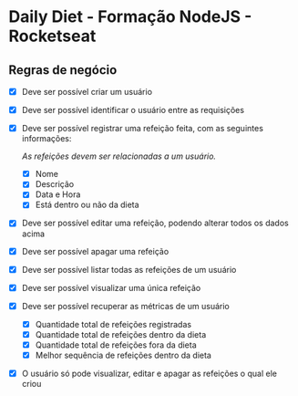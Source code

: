# Daily Diet - Formação NodeJS - Rocketseat

## Regras de negócio

- [X] Deve ser possível criar um usuário
- [X] Deve ser possível identificar o usuário entre as requisições
- [X] Deve ser possível registrar uma refeição feita, com as seguintes informações:
  
  _As refeições devem ser relacionadas a um usuário._
  - [X] Nome
  - [X] Descrição
  - [X] Data e Hora
  - [X] Está dentro ou não da dieta
- [X] Deve ser possível editar uma refeição, podendo alterar todos os dados acima
- [X] Deve ser possível apagar uma refeição
- [X] Deve ser possível listar todas as refeições de um usuário
- [X] Deve ser possível visualizar uma única refeição
- [X] Deve ser possível recuperar as métricas de um usuário
  - [X] Quantidade total de refeições registradas
  - [X] Quantidade total de refeições dentro da dieta
  - [X] Quantidade total de refeições fora da dieta
  - [X] Melhor sequência de refeições dentro da dieta
- [X] O usuário só pode visualizar, editar e apagar as refeições o qual ele criou
